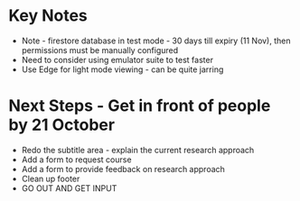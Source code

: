 # Key Notes
- Note - firestore database in test mode - 30 days till expiry (11 Nov), then permissions must be manually configured
- Need to consider using emulator suite to test faster
- Use Edge for light mode viewing - can be quite jarring

# Next Steps - Get in front of people by 21 October
- Redo the subtitle area - explain the current research approach
- Add a form to request course
- Add a form to provide feedback on research approach
- Clean up footer
- GO OUT AND GET INPUT
